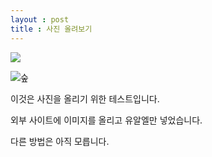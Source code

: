 ```yaml
---
layout : post
title : 사진 올려보기
---
```


<img src="https://jokekipple.files.wordpress.com/2020/06/20200626_191552.jpg">

![숲](./080910_ship.jpg)

이것은 사진을 올리기 위한 테스트입니다.

외부 사이트에 이미지를 올리고 유알엘만 넣었습니다.

다른 방법은 아직 모릅니다.
